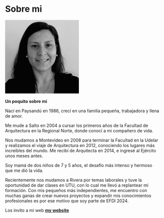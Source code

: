# Sobre mi

![](../images/foto.JPG)



**Un poquito sobre mi**

Nací en Paysandú en 1986, crecí en una familia pequeña, trabajadora y llena de amor.
>
Me mude a Salto en 2004 a cursar los primeros años de la Facultad de Arquitectura en la Regional Norte, donde conocí a mi compañero de vida. 
>
Nos mudamos a Montevideo en 2008 para terminar la Facultad en la Udelar y realizamos el viaje de Arquitectura en 2012, conociendo los lugares más increíbles del mundo.
Me recibí de Arquitecta en 2014, e ingresé al Ejército unos meses antes. 
>
Soy mamá de dos niños de 7 y 5 años, el desafío más intenso y hermoso que me dió la vida. 
>
Recientemente nos mudamos a Rivera por temas laborales y tuve la oportunidad de dar clases en UTU, con lo cual me llevó a replantear mi formación. 
Con mis pequeños más independientes, me encuentro con muchas ganas de crear nuevos proyectos y expandir mis conocimientos profesionales es por ese motivo que soy parte de EFDI 2024. 
 
Los invito a mi web **[my website](https://community.emergentfutures.io/courses/5566525/content)** 


[foto]: ../images/foto.jpg 